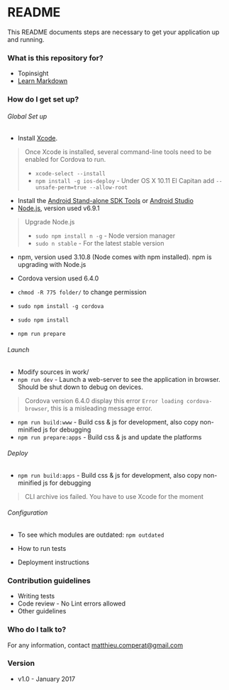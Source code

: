 # README #

This README documents steps are necessary to get your application up and running.

### What is this repository for? ###

* Topinsight
* [Learn Markdown](https://bitbucket.org/tutorials/markdowndemo)

### How do I get set up? ###

###### Global Set up ######
* Install [Xcode](https://itunes.apple.com/us/app/xcode/id497799835?mt=12).
> Once Xcode is installed, several command-line tools need to be enabled for Cordova to run.
> * `xcode-select --install`
> * `npm install -g ios-deploy` - Under OS X 10.11 El Capitan add `--unsafe-perm=true --allow-root`
* Install the [Android Stand-alone SDK Tools](http://developer.android.com/sdk/installing/index.html?pkg=tools) or [Android Studio](http://developer.android.com/sdk/installing/index.html?pkg=studio)
* [Node.js](https://nodejs.org/en/download/), version used v6.9.1
> Upgrade Node.js
> * `sudo npm install n -g` - Node version manager
> * `sudo n stable` - For the latest stable version
* npm, version used 3.10.8 (Node comes with npm installed). npm is upgrading with Node.js
* Cordova version used 6.4.0
* `chmod -R 775 folder/` to change permission

* `sudo npm install -g cordova`
* `sudo npm install`
* `npm run prepare`

###### Launch ######

* Modify sources in work/
* `npm run dev` - Launch a web-server to see the application in browser. Should be shut down to debug on devices.
> Cordova version 6.4.0 display this error `Error loading cordova-browser`, this is a misleading message error.

* `npm run build:www` - Build css & js for development, also copy non-minified js for debugging
* `npm run prepare:apps` - Build css & js and update the platforms

###### Deploy ######

* `npm run build:apps` - Build css & js for development, also copy non-minified js for debugging
> CLI archive ios failed. You have to use Xcode for the moment

###### Configuration ######

* To see which modules are outdated: `npm outdated`

* How to run tests
* Deployment instructions

### Contribution guidelines ###

* Writing tests
* Code review - No Lint errors allowed
* Other guidelines

### Who do I talk to? ###

For any information, contact matthieu.comperat@gmail.com

### Version ###
* v1.0 - January 2017